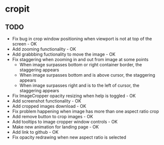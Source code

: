 # cropit

## TODO

- Fix bug in crop window positioning when viewport is not at top of the screen - OK
- Add zooming functionality - OK
- Add grabbbing fuctionality to move the image - OK
- Fix staggering when zooming in and out from image at some points
	- When image surpasses bottom or right container border, the staggering appears
	- When image surpasses bottom and is above cursor, the staggering appears
	- When image surpasses right and is to the left of cursor, the staggering appears
- Fix ImageCropper opacity resizing when help is toggled - OK
- Add screenshot functionality - OK
- Add cropped images download - OK
- Fix problem happening when image has more than one aspect ratio crop
- Add remove button to crop images - OK
- Add tooltips to image cropper window controls - OK
- Make new animation for landing page - OK
- Add link to github - OK
- Fix opacity redrawing when new aspect ratio is selected